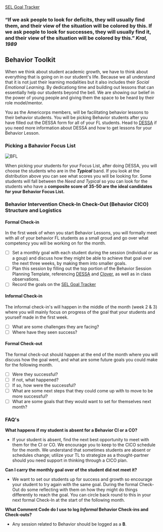 [SEL Goal Tracker](https://cityyear.sharepoint.com/teams/lax/SitePages/SELgoal.aspx)

### **“If we ask people to look for deficits, they will usually find them, and their view of the situation will be colored by this. If we ask people to look for successes, they will usually find it, and their view of the situation will be colored by this.”** _Kral, 1989_

## Behavior Toolkit

When we think about student academic growth, we have to think about everything that is going on in our student's life. Because we all understand that it is not just their learning modalities but it also includes their _Social Emotional Learning_. By dedicationg time and building out lessons that can essentially help our students beyond the bell. We are showing our belief in the power of young people and giving them the space to be heard by their role model/mentor.

You as the Americorps members, will be facilitating behavior lessons to their behavior students. You will be picking Behavior students after you have filled out the DESSA form for all of your FL students. Head to [DESSA](dessa.md) if you need more information about DESSA and how to get lessons for your Behavior Lesson.

### Picking a Bahavior Focus List

![BFL](/_images/BehaviorFL.png)

When picking your students for your Focus List, after doing DESSA, you will choose the students who are in the _**Typical**_ band. If you look at the distribution above you can see what scores you will be looking for. Some students will fall between the _Need and Typical_ so you can look for the students who have a **composite score of 35-50 are the ideal candidates for your Behavior Focus List.**

### Behavior Intervention Check-In Check-Out (Behavior CICO) Structure and Logistics

<!-- tabs:start -->

#### **Formal Check-in**

In the first week of when you start Behavior Lessons, you will formally meet with all of your behavior FL students as a small groud and go over what competency you will be working on for the month.
- [ ] Set a monthly goal with each student during the session (individual or as a goup) and discuss how they might be able to achieve that goal over the next three weeks, by making them into smaller goals.
- [ ] Plan this session by filling out the top portion of the Behavior Session Planning Template, referencing [DESSA](dessa.md) and [Clover](clover.md), as well as in class observations.
- [ ] Record the goals on the [SEL Goal Tracker](https://cityyear.sharepoint.com/teams/lax/SitePages/SELgoal.aspx)

#### **Informal Check-in**

The informal check-in's will happen in the middle of the month (week 2 & 3) where you will mainly focus on progress of the goal that your students and yourself made in the first week.
- [ ] What are some challenges they are facing?
- [ ] Where have they seen success? 

#### **Formal Check-out**

The formal check-out should happen at the end of the month where you will discuss how the goal went, and what are some future goals you could make for the following month.
- [ ] Were they successful?
- [ ] If not, what happened?
- [ ] If so, how were the successful?
- [ ] What are some next steps that they could come up with to move to be more successful?
- [ ] What are some goals that they would want to set for themselves next month?

<!-- tabs:end -->

### FAQ's

**What happens if my student is absent for a Behavior CI or a CO?**

- If your student is absent, find the next best opportunity to meet with them for the CI or CO. We
encourage you to keep to the CICO schedule for the month. We understand that sometimes students
are absent or schedules change; utilize your TL to strategize as a thought-partner should you need
support in thinking through a CICO plan.

**Can I carry the monthly goal over of the student did not meet it?**

- We want to set our students up for success and growth so encourage your student to try again with the
same goal. During the formal Check-Out do some reflecting with them on how they might do things
differently to reach the goal. You can circle back round to this in your next formal Check-In at the start
of the following month.

**What Comment Code do I use to log _Informal_ Behavior Check-ins and Check-outs?**

- Any session related to Behavior should be logged as a **B**.
